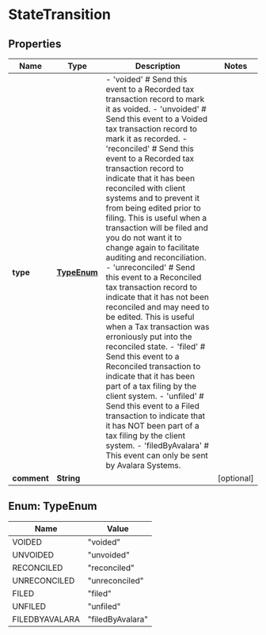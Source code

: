 
# StateTransition

## Properties
Name | Type | Description | Notes
------------ | ------------- | ------------- | -------------
**type** | [**TypeEnum**](#TypeEnum) | - &#39;voided&#39; # Send this event to a Recorded tax transaction record to mark it as voided. - &#39;unvoided&#39; # Send this event to a Voided tax transaction record to mark it as recorded. - &#39;reconciled&#39; # Send this event to a Recorded tax transaction record to indicate that it has been reconciled with client systems and to prevent it from being edited prior to filing. This is useful when a transaction will be filed and you do not want it to change again to facilitate auditing and reconciliation. - &#39;unreconciled&#39; # Send this event to a Reconciled tax transaction record to indicate that it has not been reconciled and may need to be edited. This is useful when a Tax transaction was erroniously put into the reconciled state. - &#39;filed&#39; # Send this event to a Reconciled transaction to indicate that it has been part of a tax filing by the client system. - &#39;unfiled&#39; # Send this event to a Filed transaction to indicate that it has NOT been part of a tax filing by the client system. - &#39;filedByAvalara&#39; # This event can only be sent by Avalara Systems.  | 
**comment** | **String** |  |  [optional]


<a name="TypeEnum"></a>
## Enum: TypeEnum
Name | Value
---- | -----
VOIDED | &quot;voided&quot;
UNVOIDED | &quot;unvoided&quot;
RECONCILED | &quot;reconciled&quot;
UNRECONCILED | &quot;unreconciled&quot;
FILED | &quot;filed&quot;
UNFILED | &quot;unfiled&quot;
FILEDBYAVALARA | &quot;filedByAvalara&quot;



